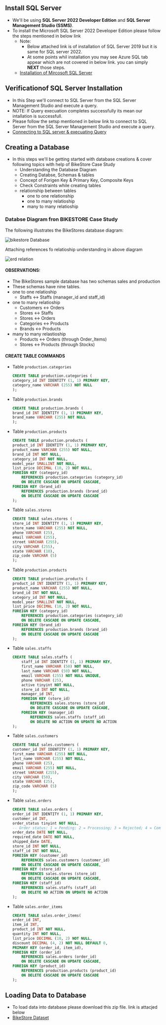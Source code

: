 ## Install SQL Server

- We'll be using **SQL Server 2022 Developer Edition** and **SQL Server Management Studio (SSMS)**.
- To install the Microsoft SQL Server 2022 Developer Edition please follow the steps mentioned in below link
    - Note: 
        - Below attached link is of installation of SQL Server 2019 but it is same for SQL server 2022.
        - At some points whil installation you may see Azure SQL tab appear which are not covered in below link. you can simply **NEXT** those steps.
    - [Installation of Mircosoft SQL Server](https://www.sqlservertutorial.net/getting-started/install-sql-server/)
    

## Verificationof SQL Server Installation

- In this Step we'll connect to SQL Server from the SQL Server Management Studio and execute a query.
- NOTE: If Query execuation completes successfully its mean our intallation is successfull.
- Please follow the setsp mentioned in below link to connect to SQL Server from the SQL Server Management Studio and execute a query.
- [Connecting to SQL server & execuating Query](https://www.sqlservertutorial.net/getting-started/connect-to-the-sql-server/)

## Creating a Database

- In this steps we'll be getting started with database creations & cover following topics with help of BikeStore Case Study
    - Understanding the Database Diagram
    - Creating Databse, Schemas & tables
    - Concept of Forigen Key & Primary Key, Composite Keys
    - Check Constraints while creating tables
    - relationship between tables
        - one to one relationship
        - one to many relatioship
        - many to many relatioship

### Databse Diagram fron BIKESTORE Case Study

The following illustrates the BikeStores database diagram:

![bikestore Database](../img/bikstore-database.png)

Attaching references fo relatioship understanding in above diagram

![erd relation](../img/erd-notation.png)

#### OBSERVATIONS:
- The BikeStores sample database has two schemas sales and production
- These schemas have nine tables.
- one to one relatioship
    - Staffs ↔ Staffs (manager_id and staff_id)  
- one to many relatioship
    - Customers ↔ Orders
    - Stores ↔ Staffs
    - Stores ↔ Orders
    - Categories ↔ Products
    - Brands ↔ Products
- many to many relastioship
    - Products ↔ Orders (through Order_Items)
    - Stores ↔ Products (through Stocks)

#### CREATE TABLE COMMANDS

- Table `production.categories`

    ```sql
    CREATE TABLE production.categories (
	category_id INT IDENTITY (1, 1) PRIMARY KEY,
	category_name VARCHAR (255) NOT NULL
    );
    ```
- Table `production.brands`

    ```sql
    CREATE TABLE production.brands (
	brand_id INT IDENTITY (1, 1) PRIMARY KEY,
	brand_name VARCHAR (255) NOT NULL
    );
    ```
- Table `production.products`

    ```sql
    CREATE TABLE production.products (
	product_id INT IDENTITY (1, 1) PRIMARY KEY,
	product_name VARCHAR (255) NOT NULL,
	brand_id INT NOT NULL,
	category_id INT NOT NULL,
	model_year SMALLINT NOT NULL,
	list_price DECIMAL (10, 2) NOT NULL,
	FOREIGN KEY (category_id) 
        REFERENCES production.categories (category_id) 
        ON DELETE CASCADE ON UPDATE CASCADE,
	FOREIGN KEY (brand_id) 
        REFERENCES production.brands (brand_id) 
        ON DELETE CASCADE ON UPDATE CASCADE
    ); 
    ```

- Table `sales.stores`

    ```sql
    CREATE TABLE sales.stores (
	store_id INT IDENTITY (1, 1) PRIMARY KEY,
	store_name VARCHAR (255) NOT NULL,
	phone VARCHAR (25),
	email VARCHAR (255),
	street VARCHAR (255),
	city VARCHAR (255),
	state VARCHAR (10),
	zip_code VARCHAR (5)
    );
    ```

- Table `production.products`

    ```sql
    CREATE TABLE production.products (
	product_id INT IDENTITY (1, 1) PRIMARY KEY,
	product_name VARCHAR (255) NOT NULL,
	brand_id INT NOT NULL,
	category_id INT NOT NULL,
	model_year SMALLINT NOT NULL,
	list_price DECIMAL (10, 2) NOT NULL,
	FOREIGN KEY (category_id) 
        REFERENCES production.categories (category_id) 
        ON DELETE CASCADE ON UPDATE CASCADE,
	FOREIGN KEY (brand_id) 
        REFERENCES production.brands (brand_id) 
        ON DELETE CASCADE ON UPDATE CASCADE
    ); 
    ```

- Table `sales.staffs`

    ```sql
    CREATE TABLE sales.staffs (
        staff_id INT IDENTITY (1, 1) PRIMARY KEY,
        first_name VARCHAR (50) NOT NULL,
        last_name VARCHAR (50) NOT NULL,
        email VARCHAR (255) NOT NULL UNIQUE,
        phone VARCHAR (25),
        active tinyint NOT NULL,
        store_id INT NOT NULL,
        manager_id INT,
        FOREIGN KEY (store_id) 
            REFERENCES sales.stores (store_id) 
            ON DELETE CASCADE ON UPDATE CASCADE,
        FOREIGN KEY (manager_id) 
            REFERENCES sales.staffs (staff_id) 
            ON DELETE NO ACTION ON UPDATE NO ACTION
    );
    ```

- Table `sales.customers`

    ```sql
    CREATE TABLE sales.customers (
	customer_id INT IDENTITY (1, 1) PRIMARY KEY,
	first_name VARCHAR (255) NOT NULL,
	last_name VARCHAR (255) NOT NULL,
	phone VARCHAR (25),
	email VARCHAR (255) NOT NULL,
	street VARCHAR (255),
	city VARCHAR (50),
	state VARCHAR (25),
	zip_code VARCHAR (5)
    );
    ```

- Table `sales.orders`

    ```sql
    CREATE TABLE sales.orders (
	order_id INT IDENTITY (1, 1) PRIMARY KEY,
	customer_id INT,
	order_status tinyint NOT NULL,
	-- Order status: 1 = Pending; 2 = Processing; 3 = Rejected; 4 = Completed
	order_date DATE NOT NULL,
	required_date DATE NOT NULL,
	shipped_date DATE,
	store_id INT NOT NULL,
	staff_id INT NOT NULL,
	FOREIGN KEY (customer_id) 
        REFERENCES sales.customers (customer_id) 
        ON DELETE CASCADE ON UPDATE CASCADE,
	FOREIGN KEY (store_id) 
        REFERENCES sales.stores (store_id) 
        ON DELETE CASCADE ON UPDATE CASCADE,
	FOREIGN KEY (staff_id) 
        REFERENCES sales.staffs (staff_id) 
        ON DELETE NO ACTION ON UPDATE NO ACTION
    );
    ```

- Table `sales.order_items`

    ```sql
    CREATE TABLE sales.order_items(
	order_id INT,
	item_id INT,
	product_id INT NOT NULL,
	quantity INT NOT NULL,
	list_price DECIMAL (10, 2) NOT NULL,
	discount DECIMAL (4, 2) NOT NULL DEFAULT 0,
	PRIMARY KEY (order_id, item_id),
	FOREIGN KEY (order_id) 
        REFERENCES sales.orders (order_id) 
        ON DELETE CASCADE ON UPDATE CASCADE,
	FOREIGN KEY (product_id) 
        REFERENCES production.products (product_id) 
        ON DELETE CASCADE ON UPDATE CASCADE
    );
    ```

## Loading Data to Database

- To load data into database please download this zip file. link is attacjed below
- [BikeStore Dataset](https://www.sqlservertutorial.net/wp-content/uploads/SQL-Server-Sample-Database.zip)




